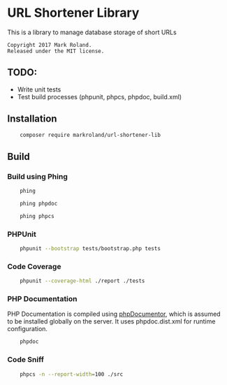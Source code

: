 # URL Shortener Library

This is a library to manage database storage of short URLs

    Copyright 2017 Mark Roland.
    Released under the MIT license.

## TODO:

 - Write unit tests
 - Test build processes (phpunit, phpcs, phpdoc, build.xml)

## Installation

```sh
    composer require markroland/url-shortener-lib
```

## Build

### Build using Phing

```sh
    phing
```

```sh
    phing phpdoc
```

```sh
    phing phpcs
```

### PHPUnit

```sh
    phpunit --bootstrap tests/bootstrap.php tests
```

### Code Coverage

```sh
    phpunit --coverage-html ./report ./tests
```

### PHP Documentation

PHP Documentation is compiled using [phpDocumentor](http://www.phpdoc.org), which is assumed
to be installed globally on the server. It uses phpdoc.dist.xml for runtime configuration.

```sh
    phpdoc
```

### Code Sniff

```sh
    phpcs -n --report-width=100 ./src
```
